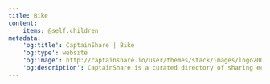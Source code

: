 ```yaml
---
title: Bike
content:
    items: @self.children
metadata:
    'og:title': CaptainShare | Bike
    'og:type': website
    'og:image': http://captainshare.io/user/themes/stack/images/logo2000.png
    'og:description': CaptainShare is a curated directory of sharing economy resources to make & save money
---
```

